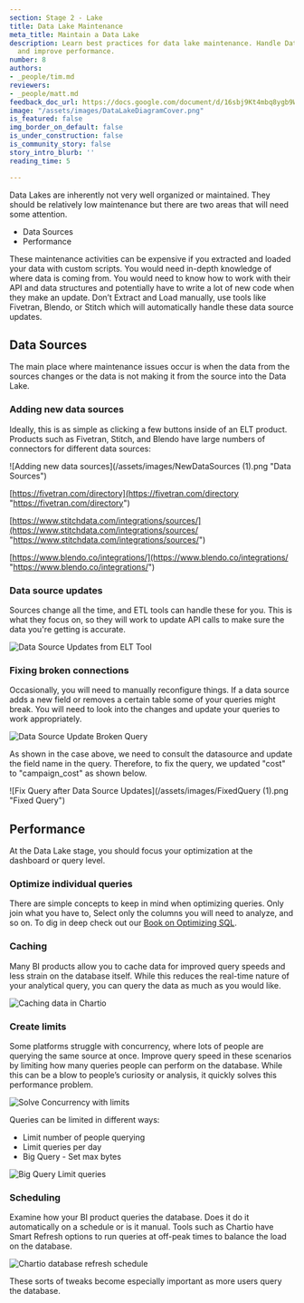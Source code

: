 ```yaml
---
section: Stage 2 - Lake
title: Data Lake Maintenance
meta_title: Maintain a Data Lake
description: Learn best practices for data lake maintenance. Handle Data Source updates
  and improve performance.
number: 8
authors:
- _people/tim.md
reviewers:
- _people/matt.md
feedback_doc_url: https://docs.google.com/document/d/16sbj9Kt4mbq8ygb9WGVROH06cBHyiZ-sAzrYa1QjpgA/edit?usp=sharing
image: "/assets/images/DataLakeDiagramCover.png"
is_featured: false
img_border_on_default: false
is_under_construction: false
is_community_story: false
story_intro_blurb: ''
reading_time: 5

---
```

Data Lakes are inherently not very well organized or maintained. They should be relatively low maintenance but there are two areas that will need some attention.

* Data Sources
* Performance

These maintenance activities can be expensive if you extracted and loaded your data with custom scripts. You would need in-depth knowledge of where data is coming from. You would need to know how to work with their API and data structures and potentially have to write a lot of new code when they make an update. Don’t Extract and Load manually, use tools like Fivetran, Blendo, or Stitch which will automatically handle these data source updates.

## Data Sources

The main place where maintenance issues occur is when the data from the sources changes or the data is not making it from the source into the Data Lake.

### Adding new data sources

Ideally, this is as simple as clicking a few buttons inside of an ELT product. Products such as Fivetran, Stitch, and Blendo have large numbers of connectors for different data sources:

![Adding new data sources](/assets/images/NewDataSources (1).png "Data Sources")

[https://fivetran.com/directory](https://fivetran.com/directory "https://fivetran.com/directory")

[https://www.stitchdata.com/integrations/sources/](https://www.stitchdata.com/integrations/sources/ "https://www.stitchdata.com/integrations/sources/")

[https://www.blendo.co/integrations/](https://www.blendo.co/integrations/ "https://www.blendo.co/integrations/")

### Data source updates

Sources change all the time, and ETL tools can handle these for you. This is what they focus on, so they will work to update API calls to make sure the data you're getting is accurate.

![Data Source Updates from ELT Tool](/assets/images/DataSourceUpdates.png "Data Source Updates")

### Fixing broken connections

Occasionally, you will need to manually reconfigure things. If a data source adds a new field or removes a certain table some of your queries might break. You will need to look into the changes and update your queries to work appropriately.

![Data Source Update Broken Query](/assets/images/BrokenQuery.png "Broken Query")

As shown in the case above, we need to consult the datasource and update the field name in the query. Therefore, to fix the query, we updated "cost" to "campaign_cost" as shown below.

![Fix Query after Data Source Updates](/assets/images/FixedQuery (1).png "Fixed Query")

## Performance

At the Data Lake stage, you should focus your optimization at the dashboard or query level.

### Optimize individual queries

There are simple concepts to keep in mind when optimizing queries. Only join what you have to, Select only the columns you will need to analyze, and so on. To dig in deep check out our [Book on Optimizing SQL](https://dataschool.com/sql-optimization/).

### Caching

Many BI products allow you to cache data for improved query speeds and less strain on the database itself. While this reduces the real-time nature of your analytical query, you can query the data as much as you would like.

![Caching data in Chartio](/assets/images/CachingData.png "Cache Data")

### Create limits

Some platforms struggle with concurrency, where lots of people are querying the same source at once. Improve query speed in these scenarios by limiting how many queries people can perform on the database. While this can be a blow to people’s curiosity or analysis, it quickly solves this performance problem.

![Solve Concurrency with limits](/assets/images/QueryLimits.png "Limit Query People")

Queries can be limited in different ways:

* Limit number of people querying
* Limit queries per day
* Big Query - Set max bytes

![Big Query Limit queries](/assets/images/LimitQuery.png "Limit Queries")

### Scheduling

Examine how your BI product queries the database. Does it do it automatically on a schedule or is it manual. Tools such as Chartio have Smart Refresh options to run queries at off-peak times to balance the load on the database.

![Chartio database refresh schedule](/assets/images/ScheduleRefresh.png "Schedule Refresh")

These sorts of tweaks become especially important as more users query the database.